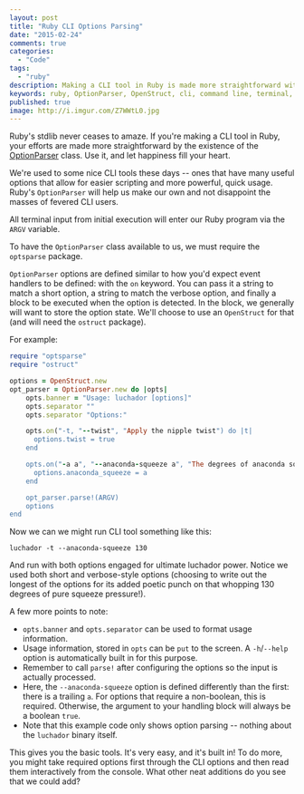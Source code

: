 ```yaml
---
layout: post
title: "Ruby CLI Options Parsing"
date: "2015-02-24"
comments: true
categories:
  - "Code"
tags:
  - "ruby"
description: Making a CLI tool in Ruby is made more straightforward with an OptionParser in stdlib.
keywords: ruby, OptionParser, OpenStruct, cli, command line, terminal, tool, options
published: true
image: http://i.imgur.com/Z7WWtL0.jpg
---
```


Ruby's stdlib never ceases to amaze.  If you're making a CLI tool in Ruby, your efforts are made more straightforward by the existence of the [OptionParser](http://ruby-doc.org/stdlib-2.2.0/libdoc/optparse/rdoc/OptionParser.html) class.  Use it, and let happiness fill your heart.

<!--more-->

We're used to some nice CLI tools these days -- ones that have many useful options that allow for easier scripting and more powerful, quick usage.  Ruby's `OptionParser` will help us make our own and not disappoint the masses of fevered CLI users.

All terminal input from initial execution will enter our Ruby program via the `ARGV` variable.

To have the `OptionParser` class available to us, we must require the `optsparse` package.

`OptionParser` options are defined similar to how you'd expect event handlers to be defined: with the `on` keyword.  You can pass it a string to match a short option, a string to match the verbose option, and finally a block to be executed when the option is detected.  In the block, we generally will want to store the option state.  We'll choose to use an `OpenStruct` for that (and will need the `ostruct` package).

For example:

```ruby
require "optsparse"
require "ostruct"

options = OpenStruct.new
opt_parser = OptionParser.new do |opts|
    opts.banner = "Usage: luchador [options]"
    opts.separator ""
    opts.separator "Options:"

    opts.on("-t, "--twist", "Apply the nipple twist") do |t|
      options.twist = true
    end

    opts.on("-a a", "--anaconda-squeeze a", "The degrees of anaconda squeeze pressure") do |a|
      options.anaconda_squeeze = a
    end

    opt_parser.parse!(ARGV)
    options
end
```

Now we can we might run CLI tool something like this:

```
luchador -t --anaconda-squeeze 130
```

And run with both options engaged for ultimate luchador power.  Notice we used both short and verbose-style options (choosing to write out the longest of the options for its added poetic punch on that whopping 130 degrees of pure squeeze pressure!).

A few more points to note:

- `opts.banner` and `opts.separator` can be used to format usage information.
- Usage information, stored in `opts` can be `put` to the screen.  A `-h`/`--help` option is automatically built in for this purpose.
- Remember to call `parse!` after configuring the options so the input is actually processed.
- Here, the `--anaconda-squeeze` option is defined differently than the first: there is a trailing `a`.  For options that require a non-boolean, this is required.  Otherwise, the argument to your handling block will always be a boolean `true`.
- Note that this example code only shows option parsing -- nothing about the `luchador` binary itself.

This gives you the basic tools.  It's very easy, and it's built in!  To do more, you might take required options first through the CLI options and then read them interactively from the console.  What other neat additions do you see that we could add?


